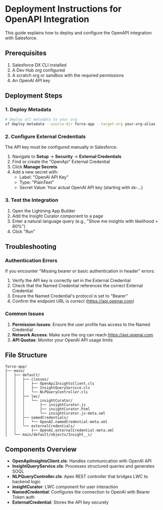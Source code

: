 # Deployment Instructions for OpenAPI Integration

This guide explains how to deploy and configure the OpenAPI integration with Salesforce.

## Prerequisites

1. Salesforce DX CLI installed
2. A Dev Hub org configured
3. A scratch org or sandbox with the required permissions
4. An OpenAI API key

## Deployment Steps

### 1. Deploy Metadata

```bash
# Deploy all metadata to your org
sf deploy metadata --source-dir force-app --target-org your-org-alias
```

### 2. Configure External Credentials

The API key must be configured manually in Salesforce:

1. Navigate to **Setup** → **Security** → **External Credentials**
2. Find or create the "OpenApi" External Credential
3. Click **Manage Secrets**
4. Add a new secret with:
   - Label: "OpenAI API Key"
   - Type: "PlainText"
   - Secret Value: Your actual OpenAI API key (starting with sk-...)

### 3. Test the Integration

1. Open the Lightning App Builder
2. Add the Insight Curator component to a page
3. Enter a natural language query (e.g., "Show me insights with likelihood > 80%")
4. Click "Run"

## Troubleshooting

### Authentication Errors

If you encounter "Missing bearer or basic authentication in header" errors:

1. Verify the API key is correctly set in the External Credential
2. Check that the Named Credential references the correct External Credential
3. Ensure the Named Credential's protocol is set to "Bearer"
4. Confirm the endpoint URL is correct (https://api.openai.com)

### Common Issues

1. **Permission Issues**: Ensure the user profile has access to the Named Credential
2. **Network Access**: Make sure the org can reach https://api.openai.com
3. **API Quotas**: Monitor your OpenAI API usage limits

## File Structure

```
force-app/
├── main/
│   ├── default/
│   │   ├── classes/
│   │   │   ├── OpenApiInsightsClient.cls
│   │   │   ├── InsightQueryService.cls
│   │   │   └── NLPQueryController.cls
│   │   ├── lwc/
│   │   │   └── insightCurator/
│   │   │       ├── insightCurator.js
│   │   │       ├── insightCurator.html
│   │   │       └── insightCurator.js-meta.xml
│   │   ├── namedCredentials/
│   │   │   └── OpenAI.namedCredential-meta.xml
│   │   └── externalCredentials/
│   │       ├── OpenAI.externalCredential-meta.xml
│   └── main/default/objects/Insight__c/
```

## Components Overview

- **OpenApiInsightsClient.cls**: Handles communication with OpenAI API
- **InsightQueryService.cls**: Processes structured queries and generates SOQL
- **NLPQueryController.cls**: Apex REST controller that bridges LWC to backend logic
- **insightCurator**: LWC component for user interaction
- **NamedCredential**: Configures the connection to OpenAI with Bearer Token auth
- **ExternalCredential**: Stores the API key securely
